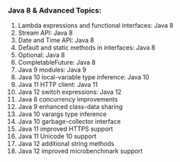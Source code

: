 ### Java 8 & Advanced Topics:

1. Lambda expressions and functional interfaces: Java 8
2. Stream API: Java 8
3. Date and Time API: Java 8
4. Default and static methods in interfaces: Java 8
5. Optional: Java 8
6. CompletableFuture: Java 8
7. Java 9 modules: Java 9
8. Java 10 local-variable type inference: Java 10
9. Java 11 HTTP client: Java 11
10. Java 12 switch expressions: Java 12
11. Java 8 concurrency improvements
12. Java 9 enhanced class-data sharing
13. Java 10 varargs type inference
14. Java 10 garbage-collector interface
15. Java 11 improved HTTPS support
16. Java 11 Unicode 10 support
17. Java 12 additional string methods
18. Java 12 improved microbenchmark support